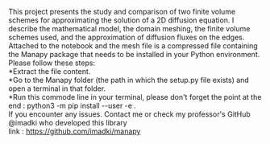 This project presents the study and comparison of two finite volume schemes for approximating the solution of a 2D diffusion equation. I describe the mathematical model, the domain meshing, the finite volume schemes used, and the approximation of diffusion fluxes on the edges.<br>
Attached to the notebook and the mesh file is a compressed file containing the Manapy package that needs to be installed in your Python environment.<br>
Please follow these steps: <br>
*Extract the file content.<br>
*Go to the Manapy folder (the path in which the setup.py file exists) and open a terminal in that folder.<br>
*Run this commode line in your terminal, please don't forget the point at the end :  python3 -m pip install --user -e . <br>
If you encounter any issues. Contact me or check my professor's GitHub @imadki who developed this library <br>
link : https://github.com/imadki/manapy
